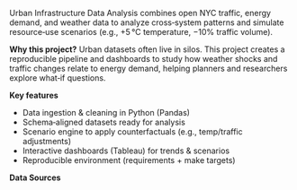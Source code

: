 Urban Infrastructure Data Analysis combines open NYC traffic, energy demand, and weather data to analyze cross‑system patterns and simulate resource‑use scenarios (e.g., +5 °C temperature, −10% traffic volume).

**Why this project?**
Urban datasets often live in silos. This project creates a reproducible pipeline and dashboards to study how weather shocks and traffic changes relate to energy demand, helping planners and researchers explore what‑if questions.

**Key features**
- Data ingestion & cleaning in Python (Pandas)
- Schema‑aligned datasets ready for analysis
- Scenario engine to apply counterfactuals (e.g., temp/traffic adjustments)
- Interactive dashboards (Tableau) for trends & scenarios
- Reproducible environment (requirements + make targets)

**Data Sources**
